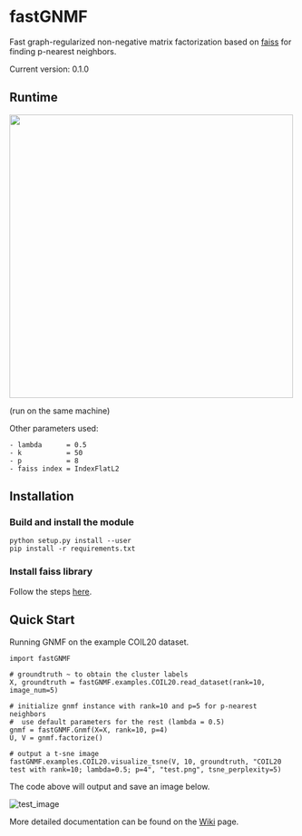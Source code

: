 # fastGNMF
Fast graph-regularized non-negative matrix factorization based on [faiss](https://github.com/facebookresearch/faiss) for finding p-nearest neighbors.

Current version: 0.1.0

## Runtime

<img src="https://user-images.githubusercontent.com/7066351/75503577-f731d180-59a3-11ea-85e6-ae2e2c264404.png" width="500" />

(run on the same machine)

Other parameters used:

```
- lambda      = 0.5
- k           = 50
- p           = 8
- faiss index = IndexFlatL2
```

## Installation

### Build and install the module

```
python setup.py install --user
pip install -r requirements.txt
```

### Install faiss library

Follow the steps [here](https://github.com/facebookresearch/faiss/blob/master/INSTALL.md).

## Quick Start

Running GNMF on the example COIL20 dataset.

```
import fastGNMF

# groundtruth ~ to obtain the cluster labels
X, groundtruth = fastGNMF.examples.COIL20.read_dataset(rank=10, image_num=5)

# initialize gnmf instance with rank=10 and p=5 for p-nearest neighbors
#  use default parameters for the rest (lambda = 0.5)
gnmf = fastGNMF.Gnmf(X=X, rank=10, p=4)
U, V = gnmf.factorize()

# output a t-sne image
fastGNMF.examples.COIL20.visualize_tsne(V, 10, groundtruth, "COIL20 test with rank=10; lambda=0.5; p=4", "test.png", tsne_perplexity=5)
```

The code above will output and save an image below.

![test_image](https://user-images.githubusercontent.com/7066351/74950403-0d042d00-53cd-11ea-870a-8a047bed09b5.png)

More detailed documentation can be found on the [Wiki](https://github.com/mims-harvard/fastGNMF/wiki) page.
